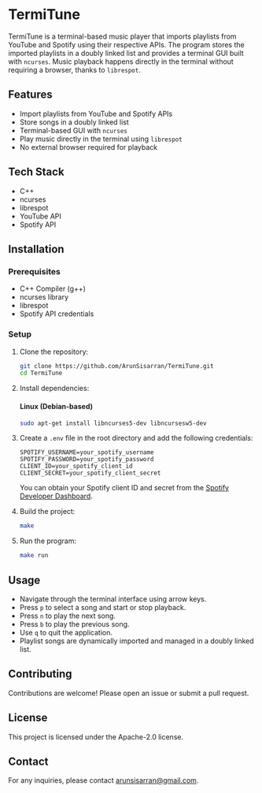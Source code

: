 # TermiTune

TermiTune is a terminal-based music player that imports playlists from YouTube and Spotify using their respective APIs. The program stores the imported playlists in a doubly linked list and provides a terminal GUI built with `ncurses`. Music playback happens directly in the terminal without requiring a browser, thanks to `librespot`.

## Features

- Import playlists from YouTube and Spotify APIs
- Store songs in a doubly linked list
- Terminal-based GUI with `ncurses`
- Play music directly in the terminal using `librespot`
- No external browser required for playback

## Tech Stack

- C++
- ncurses
- librespot
- YouTube API
- Spotify API

## Installation

### Prerequisites

- C++ Compiler (g++)
- ncurses library
- librespot
- Spotify API credentials

### Setup

1. Clone the repository:

   ```bash
   git clone https://github.com/ArunSisarran/TermiTune.git
   cd TermiTune
   ```

2. Install dependencies:

   #### Linux (Debian-based)

   ```bash
   sudo apt-get install libncurses5-dev libncursesw5-dev
   ```

3. Create a `.env` file in the root directory and add the following credentials:

   ```env
   SPOTIFY_USERNAME=your_spotify_username
   SPOTIFY_PASSWORD=your_spotify_password
   CLIENT_ID=your_spotify_client_id
   CLIENT_SECRET=your_spotify_client_secret
   ```

   You can obtain your Spotify client ID and secret from the [Spotify Developer Dashboard](https://developer.spotify.com/dashboard/).

4. Build the project:

   ```bash
   make
   ```

5. Run the program:

   ```bash
   make run
   ```

## Usage

- Navigate through the terminal interface using arrow keys.
- Press `p` to select a song and start or stop playback.
- Press `n` to play the next song.
- Press `b` to play the previous song.
- Use `q` to quit the application.
- Playlist songs are dynamically imported and managed in a doubly linked list.

## Contributing

Contributions are welcome! Please open an issue or submit a pull request.

## License

This project is licensed under the Apache-2.0 license.

## Contact

For any inquiries, please contact arunsisarran@gmail.com.

